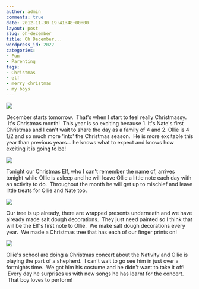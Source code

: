 ```yaml
---
author: admin
comments: true
date: 2012-11-30 19:41:48+00:00
layout: post
slug: oh-december
title: Oh December...
wordpress_id: 2022
categories:
- Fun
- Parenting
tags:
- Christmas
- elf
- merry christmas
- my boys
---
```


![](http://www.outmumbered.com/wp-content/uploads/2012/11/830150a0373811e2b1c522000a9f18eb_7-300x300.jpg)

December starts tomorrow.  That's when I start to feel really Christmassy.  It's Christmas month!  This year is so exciting because 1. It's Nate's first Christmas and I can't wait to share the day as a family of 4 and 2. Ollie is 4 1/2 and so much more 'into' the Christmas season.  He is more excitable this year than previous years... he knows what to expect and knows how exciting it is going to be!

![](http://www.outmumbered.com/wp-content/uploads/2012/11/15bca0ea329b11e2b53822000a1f96e6_7-300x300.jpg)

Tonight our Christmas Elf, who I can't remember the name of, arrives tonight while Ollie is asleep and he will leave Ollie a little note each day with an activity to do.  Throughout the month he will get up to mischief and leave little treats for Ollie and Nate too.

![](http://www.outmumbered.com/wp-content/uploads/2012/11/e94bb0ae37dc11e284c322000a1fbca9_7-300x300.jpg)

Our tree is up already, there are wrapped presents underneath and we have already made salt dough decorations.  They just need painted so I think that will be the Elf's first note to Ollie.  We make salt dough decorations every year.  We made a Christmas tree that has each of our finger prints on!

![](http://www.outmumbered.com/wp-content/uploads/2012/11/096a3eca38bc11e2ab5722000a1f9684_7-300x300.jpg)

Ollie's school are doing a Christmas concert about the Nativity and Ollie is playing the part of a shepherd.  I can't wait to go see him in just over a fortnights time.  We got him his costume and he didn't want to take it off!  Every day he surprises us with new songs he has learnt for the concert.  That boy loves to perform!
